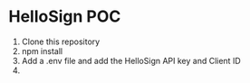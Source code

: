 # HelloSign POC

1. Clone this repository
2. npm install
3. Add a .env file and add the HelloSign API key and Client ID
4. 